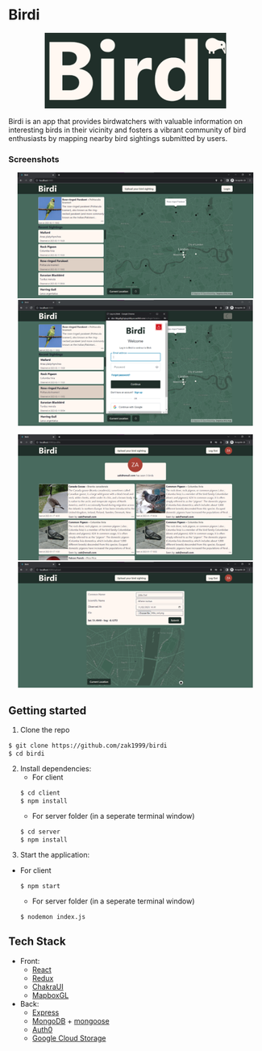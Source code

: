# Birdi
<div align="center">
  <img src="/birdiLogoJPG.jpg" height="150px"></img>
</div>

Birdi is an app that provides birdwatchers with valuable information on interesting birds in their vicinity and fosters a vibrant community of bird enthusiasts by mapping nearby bird sightings submitted by users. 

### Screenshots
<div align="center">
   <img src="/screenshots/explore.png" height="250px"></img>
    <span>
      <img src="/screenshots/login.png" height="250px"></img>
    </span>

   <img src="/screenshots/profile.png" height="250px"></img>
   <span>
      <img src="/screenshots/upload.png" height="250px"></img>
   </span>
</div>


## Getting started
1. Clone the repo
```
$ git clone https://github.com/zak1999/birdi
$ cd birdi
```
2. Install dependencies:
    - For client
    ```
    $ cd client 
    $ npm install
    ```
    - For server folder (in a seperate terminal window)
    ```
    $ cd server 
    $ npm install
    ```
3. Start the application:
- For client
    ```
    $ npm start
    ```
    - For server folder (in a seperate terminal window)
    ```
    $ nodemon index.js
    ```

## Tech Stack
- Front:
    - [React](https://reactjs.org/)
    - [Redux](https://redux.js.org/)   
    - [ChakraUI](https://chakra-ui.com/)
    - [MapboxGL](https://www.mapbox.com/)
- Back:
    - [Express](https://expressjs.com/) 
    - [MongoDB](https://www.mongodb.com/) + [mongoose](https://mongoosejs.com/)
    - [Auth0](https://auth0.com/)
    - [Google Cloud Storage](https://cloud.google.com/storage)
